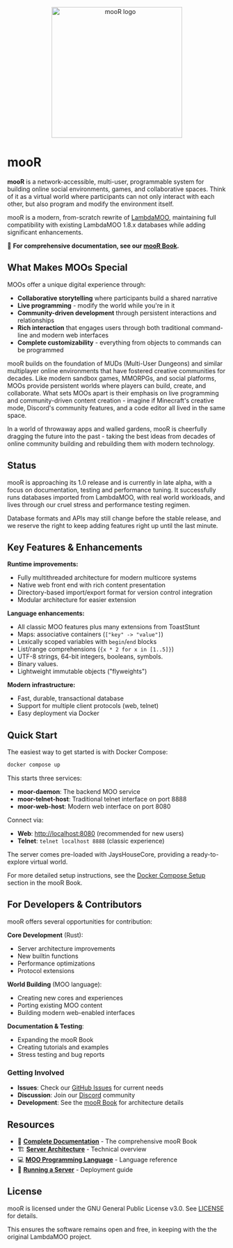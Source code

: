 <p align="center"><img src="./doc/porcupine-building.jpg" alt="mooR logo" width="300"/></p>

# mooR

**mooR** is a network-accessible, multi-user, programmable system for building online social environments, games, and collaborative spaces. Think of it as a virtual world where participants can not only interact with each other, but also program and modify the environment itself.

mooR is a modern, from-scratch rewrite of [LambdaMOO](https://en.wikipedia.org/wiki/MOO), maintaining full compatibility with existing LambdaMOO 1.8.x databases while adding significant enhancements.

📖 **For comprehensive documentation, see our [mooR Book](https://rdaum.github.io/moor/).**

## What Makes MOOs Special

MOOs offer a unique digital experience through:

- **Collaborative storytelling** where participants build a shared narrative
- **Live programming** - modify the world while you're in it
- **Community-driven development** through persistent interactions and relationships
- **Rich interaction** that engages users through both traditional command-line and modern web interfaces
- **Complete customizability** - everything from objects to commands can be programmed

mooR builds on the foundation of MUDs (Multi-User Dungeons) and similar multiplayer online environments that have fostered creative communities for decades. Like modern sandbox games, MMORPGs, and social platforms, MOOs provide persistent worlds where players can build, create, and collaborate. What sets MOOs apart is their emphasis on live programming and community-driven content creation - imagine if Minecraft's creative mode, Discord's community features, and a code editor all lived in the same space.

In a world of throwaway apps and walled gardens, mooR is cheerfully dragging the future into the past - taking the best ideas from decades of online community building and rebuilding them with modern technology.

## Status

mooR is approaching its 1.0 release and is currently in late alpha, with a focus on documentation, testing and performance tuning. It successfully runs databases imported from LambdaMOO, with real world workloads, and lives through our cruel stress and performance testing regimen.

Database formats and APIs may still change before the stable release, and we reserve the right to keep adding features right up until the last minute.

## Key Features & Enhancements

**Runtime improvements:**

- Fully multithreaded architecture for modern multicore systems
- Native web front end with rich content presentation
- Directory-based import/export format for version control integration
- Modular architecture for easier extension

**Language enhancements:**

- All classic MOO features plus many extensions from ToastStunt
- Maps: associative containers (`["key" -> "value"]`)
- Lexically scoped variables with `begin`/`end` blocks
- List/range comprehensions (`{x * 2 for x in [1..5]}`)
- UTF-8 strings, 64-bit integers, booleans, symbols.
- Binary values.
- Lightweight immutable objects ("flyweights")

**Modern infrastructure:**

- Fast, durable, transactional database
- Support for multiple client protocols (web, telnet)
- Easy deployment via Docker

## Quick Start

The easiest way to get started is with Docker Compose:

```bash
docker compose up
```

This starts three services:

- **moor-daemon**: The backend MOO service
- **moor-telnet-host**: Traditional telnet interface on port 8888
- **moor-web-host**: Modern web interface on port 8080

Connect via:

- **Web**: [http://localhost:8080](http://localhost:8080) (recommended for new users)
- **Telnet**: `telnet localhost 8888` (classic experience)

The server comes pre-loaded with JaysHouseCore, providing a ready-to-explore virtual world.

For more detailed setup instructions, see the [Docker Compose Setup](https://rdaum.github.io/moor/the-system/docker-compose-setup.html) section in the mooR Book.

## For Developers & Contributors

mooR offers several opportunities for contribution:

**Core Development** (Rust):

- Server architecture improvements
- New builtin functions
- Performance optimizations
- Protocol extensions

**World Building** (MOO language):

- Creating new cores and experiences
- Porting existing MOO content
- Building modern web-enabled interfaces

**Documentation & Testing**:

- Expanding the mooR Book
- Creating tutorials and examples
- Stress testing and bug reports

### Getting Involved

- **Issues**: Check our [GitHub Issues](https://github.com/rdaum/moor/issues) for current needs
- **Discussion**: Join our [Discord](https://discord.gg/Ec94y5983z) community
- **Development**: See the [mooR Book](https://rdaum.github.io/moor/) for architecture details

## Resources

- 📖 **[Complete Documentation](https://rdaum.github.io/moor/)** - The comprehensive mooR Book
- 🏗️ **[Server Architecture](https://rdaum.github.io/moor/moor-architecture.html)** - Technical overview
- 💻 **[MOO Programming Language](https://rdaum.github.io/moor/the-moo-programming-language.html)** - Language reference
- 🚀 **[Running a Server](https://rdaum.github.io/moor/the-system/running-the-server.html)** - Deployment guide

## License

mooR is licensed under the GNU General Public License v3.0. See [LICENSE](./LICENSE) for details.

This ensures the software remains open and free, in keeping with the the original LambdaMOO project.
